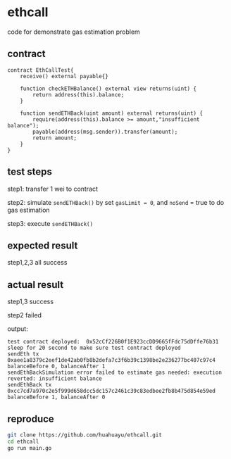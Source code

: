 # ethcall

code for demonstrate gas estimation problem

## contract 

```solidity
contract EthCallTest{
    receive() external payable{}
    
    function checkETHBalance() external view returns(uint) {
        return address(this).balance;
    }
    
    function sendETHBack(uint amount) external returns(uint) {
        require(address(this).balance >= amount,"insufficient balance");
        payable(address(msg.sender)).transfer(amount);
        return amount;
    }
}
```

## test steps

step1: transfer 1 wei to contract

step2: simulate `sendETHBack()` by set `gasLimit = 0`, and `noSend` = true to do gas estimation 

step3: execute `sendETHBack()` 

## expected result

step1,2,3 all success

## actual result

step1,3 success

step2 failed

output:

```text
test contract deployed:  0x52cCf226B0f1E923ccDD9665fFdc75dDffe76b31
sleep for 20 second to make sure test contract deployed
sendEth tx 0xaee1a8379c2eef1de42ab0fb8b2defa7c3f6b39c1398be2e236277bc407c97c4 balanceBefore 0, balanceAfter 1
sendEthBackSimulation error failed to estimate gas needed: execution reverted: insufficient balance
sendEthBack tx 0xcc7cd7a970c2e5f999d658dcc5dc157c2461c39c83edbee2fb8b475d854e59ed balanceBefore 1, balanceAfter 0
```

## reproduce

```bash
git clone https://github.com/huahuayu/ethcall.git
cd ethcall
go run main.go
```

